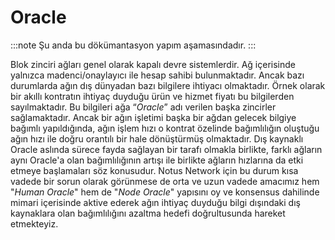 # Oracle

:::note
Şu anda bu dökümantasyon yapım aşamasındadır.
:::

Blok zinciri ağları genel olarak kapalı devre sistemlerdir. Ağ içerisinde yalnızca madenci/onaylayıcı ile hesap sahibi bulunmaktadır. Ancak bazı durumlarda ağın dış dünyadan bazı bilgilere ihtiyacı olmaktadır. Örnek olarak bir akıllı kontratın ihtiyaç duyduğu ürün ve hizmet fiyatı bu bilgilerden sayılmaktadır. Bu bilgileri ağa “_Oracle_” adı verilen başka zincirler sağlamaktadır. Ancak bir ağın işletimi başka bir ağdan gelecek bilgiye bağımlı yapıldığında, ağın işlem hızı o kontrat özelinde bağımlılığın oluştuğu ağın hızı ile doğru orantılı bir hale dönüştürmüş olmaktadır. Dış kaynaklı Oracle aslında sürece fayda sağlayan bir tarafı olmakla birlikte, farklı ağların aynı Oracle'a olan bağımlılığının artışı ile birlikte ağların hızlarına da etki etmeye başlamaları söz konusudur. Notus Network için bu durum kısa vadede bir sorun olarak görünmese de orta ve uzun vadede amacımız hem "_Human Oracle_" hem de "_Node Oracle_" yapısını oy ve konsensus dahilinde mimari içerisinde aktive ederek ağın ihtiyaç duyduğu bilgi dışındaki dış kaynaklara olan bağımlılığını azaltma hedefi doğrultusunda hareket etmekteyiz.
